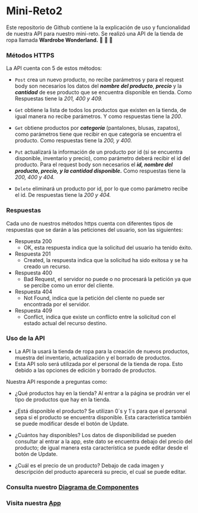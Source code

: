 # Mini-Reto2

Este repositorio de Github contiene la la explicación de uso y funcionalidad de nuestra API para nuestro mini-reto. 
Se realizó una API de la tienda de ropa llamada **Wardrobe Wonderland.** :shirt: :jeans: :athletic_shoe:

### Métodos HTTPS
La API cuenta con 5 de estos métodos: 
- `Post` crea un nuevo producto, no recibe parámetros y para el request body son necesarios los datos del ***nombre del producto***, ***precio*** y la ***cantidad*** de ese producto que se encuentra disponible en tienda. Como Respuestas tiene la *201, 400 y 409.*

- `Get` obtiene la lista de todos los productos que existen en la tienda, de igual manera no recibe parámetros. Y como respuestas tiene la *200*.

- `Get` obtiene productos por ***categoría*** (pantalones, blusas, zapatos), como parámetros tiene que recibir en que categoría se encuentra el producto. Como respuestas tiene la *200, y 400.*

- `Put` actualizará la información de un producto por id (si se encuentra disponible, inventario y precio), como parámetro deberá recibir el id del producto. Para el request body son necesarios el ***id, nombre del producto, precio, y la cantidad disponible.*** Como respuestas tiene la *200, 400 y 404.* 

- `Delete` eliminará un producto por id, por lo que como parámetro recibe el id. De respuestas tiene la *200 y 404.* 

### Respuestas
Cada uno de nuestros métodos https cuenta con diferentes tipos de respuestas que se darán a las peticiones del usuario, son las siguientes:

- Respuesta 200
  - OK, esta respuesta indica que la solicitud del usuario ha tenido éxito.
- Respuesta 201
  - Created, la respuesta indica que la solicitud ha sido exitosa y se ha creado un recurso.
- Respuesta 400
  - Bad Request, el servidor no puede o no procesará la petición ya que se percibe como un error del cliente.
- Respuesta 404
  - Not Found, indica que la petición del cliente no puede ser encontrada por el servidor.
- Respuesta 409
  - Conflict, indica que existe un conflicto entre la solicitud con el estado actual del recurso destino.

### Uso de la API
- La API la usará la tienda de ropa para la creación de nuevos productos, muestra del inventario, actualización y el borrado de productos.
- Esta API solo será utilizada por el personal de la tienda de ropa. Esto debido a las opciones de edición y borrado de productos.

Nuestra API responde a preguntas como:

- ¿Qué productos hay en la tienda?
Al entrar a la página se prodrán ver el tipo de productos que hay en la tienda.

- ¿Está disponible el producto?
Se utilizan 0´s y 1´s para que el personal sepa si el producto se encuentra disponible. Esta característica también se puede modificar desde el botón de Update.

- ¿Cuántos hay disponibles?
Los datos de disponibilidad se pueden consultar al entrar a la app, este dato se encuentra debajo del precio del producto; de igual manera esta característica se puede editar desde el botón de Update.

- ¿Cuál es el precio de un producto?
Debajo de cada imagen y descripción del producto aparecerá su precio, el cual se puede editar.


### Consulta nuestro [Diagrama de Componentes](https://lucid.app/lucidchart/5ee58a98-6c54-47e4-9b57-9c509a1cd041/edit?viewport_loc=-1857%2C-1003%2C2434%2C1143%2C0_0&invitationId=inv_5baf495c-f10a-45c2-976e-8f9716e6e287)

### Visita nuestra [App](https://wonderland-app-jesusd63.vercel.app/)
